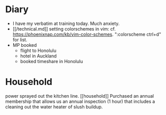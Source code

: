 # Diary

- I have my verbatim at training today. Much anxiety.
- [[/technical.md]] setting colorschemes in vim: cf. <https://phoenixnap.com/kb/vim-color-schemes>. ":colorscheme ctrl+d" for list.
- MP booked
  - flight to Honolulu
  - hotel in Auckland
  - booked timeshare in Honolulu

# Household

power sprayed out the kitchen line. [[household]] Purchased an annual membership that allows us an annual inspection (1 hour) that includes a cleaning out the water heater of slush buildup.
